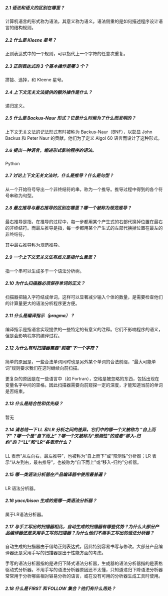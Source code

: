 ##### 2.1 语法和语义的区别在哪里？

计算机语言的形式称为语法，其意义称为语义。语法侧重的是如何描述程序设计语言的结构规则。

##### 2.2 什么是 Kleene 星号？

正则表达式中的一个规则，可以指代上一个字符的任意次重复。

##### 2.3 正则表达式的 3 个基本操作是哪 3 个？

拼接、选择，和 Kleene 星号。

##### 2.4 上下文无关文法提供的额外操作是什么？

递归定义。

##### 2.5 什么是 Backus-Naur 形式？它是什么时候为了什么而发明的？

上下文无关文法的记法形式有时被称为 Backus-Naur（BNF），以彰显 John Backus 和 Peter Naur 的贡献，他们为了定义 Algol 60 语言而设计了这种形式。

##### 2.6 提出一种语言，缩进形式影响程序的语法。

Python

##### 2.7 讨论上下文无关文法时，什么是推导？什么是句型？

从一个开始符号导出一个非终结符的串，称为一个推导。推导过程中得到的各个符号串称为句型。

##### 2.8 最左推导与最右推导的区别在哪里？哪一个被称为规范推导？

最右推导是指，在推导的过程中，每一步都用某个产生式的右部代换掉位置在最右的非终结符。而最左推导是指，每一步都用某个产生式的左部代换掉位置在最左的非终结符。

其中最右推导称为规范推导。

##### 2.9 一个上下文无关文法有歧义是指什么意思？

指一个串可以生成多于一个语法分析树。

##### 2.10 为什么扫描器必须保存单词的正文？

扫描器把输入字符结成单词，这样可以显著减少输入个体的数量，是需要检查他们的计算量更大的语法分析程序更方便。

##### 2.11 什么是编译指示（pragma）？

编译指示是指语言实现提供的一些特定的有意义的注释。它们不影响程序的语义，但是会影响程序的编译过程。

##### 2.12 为什么有时扫描器需要“前窥”下一个字符？

简单的原因是，一些合法单词同时也是另外某个单词的合法前缀，“最大可能单词”规则要求我们在这时继续向前扫描。

更复杂的原因是在一些语言中（如 Fortran），空格是被忽略的东西，包括出现在变量名字中间的空格。因此扫描器需要向前窥探一定的深度，才能知道当前的单词是否结束。

##### 2.13 什么是结合性和优先级？

暂无

##### 2.14 请总结一下 LL 和 LR 分析之间的差异，它们中的哪一个又被称为 “自上而下”？哪一个是“自下而上”？哪一个又被称为“预测性”的或者“移入-归约”的？“LL”和“LR“各表示什么？

LL 表示“从左向右，最左推导”，也被称为“自上而下”或“预测性”分析器；LR 表示“从左到右，最右推导”，也被称为“自下而上”或“移入-归约”分析器。

##### 2.15 哪一类语法分析器在产品编译器中使用最普遍？

LR 语法分析器。

##### 2.16 yacc/bison 生成的是哪一类语法分析器？

属于LR语法分析器。

##### 2.17 与手工写出的扫描器相比，自动生成的扫描器有哪些优势？为什么大部分产品编译器还是采用手工写的扫描器？为什么他们不用手工写出的语法分析器？

自动生成的扫描器由于借助正则表达式，因此特别容易书写与修改。大部分产品编译器还是采用手写的扫描器是出于性能方面的考虑。

手写的语法分析器指的是递归下降式语法分析器，生成器的语法分析器指的是表格驱动式分析器。不用手写的语法分析器原因还不太懂，只知道递归下降语法分析器常常用于分析哪些相对容易分析的语言，或在没有可用的分析器生成工具时使用。

##### 2.18 什么是 FIRST 和 FOLLOW 集合？他们有什么用处？

